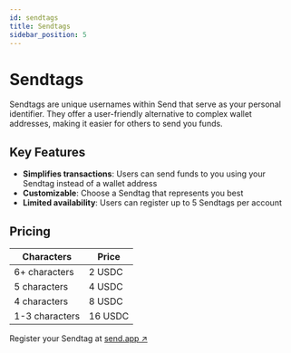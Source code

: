 ```yaml
---
id: sendtags
title: Sendtags
sidebar_position: 5
---
```


# Sendtags

Sendtags are unique usernames within Send that serve as your personal identifier. They offer a user-friendly alternative to complex wallet addresses, making it easier for others to send you funds.

## Key Features

- **Simplifies transactions**: Users can send funds to you using your Sendtag instead of a wallet address
- **Customizable**: Choose a Sendtag that represents you best
- **Limited availability**: Users can register up to 5 Sendtags per account

## Pricing

| Characters | Price |
|------------|-------|
| 6+ characters | 2 USDC |
| 5 characters | 4 USDC |
| 4 characters | 8 USDC |
| 1-3 characters | 16 USDC |

Register your Sendtag at <a href="https://send.app" class="multisig-revenue-link" target="_blank">send.app ↗</a>